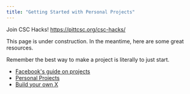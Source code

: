 ```yaml
---
title: "Getting Started with Personal Projects"
---
```


Join CSC Hacks! https://pittcsc.org/csc-hacks/

This page is under construction. In the meantime, here are some great resources.

Remember the best way to make a project is literally to just start.

- [Facebook's guide on projects](https://drive.google.com/file/d/1-RK2qjG2h1mrPfc6qSTqC6O9TdY0iSI7/view?usp=sharing)
- [Personal Projects](https://www.youtube.com/watch?v=sEqlnPUaRX0&feature=youtu.be)
- [Build your own X](https://github.com/codecrafters-io/build-your-own-x)

